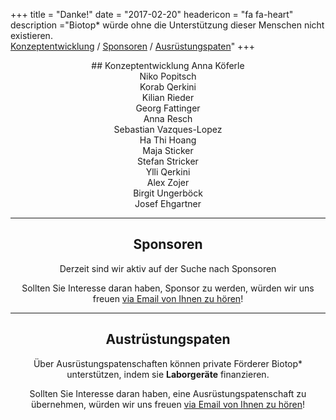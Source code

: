 +++
title = "Danke!"
date = "2017-02-20"
headericon = "fa fa-heart"
description ="Biotop* würde ohne die Unterstützung dieser Menschen nicht existieren.<br>[Konzeptentwicklung](#konzeptentwicklung) / [Sponsoren](#sponsoren) / [Ausrüstungspaten](#ausrüstungspaten)"
+++
<center class="uppercase">
## Konzeptentwicklung
Anna Köferle <br>
Niko Popitsch <br>
Korab Qerkini <br>
Kilian Rieder <br>
Georg Fattinger <br>
Anna Resch <br>
Sebastian Vazques-Lopez <br>
Ha Thi Hoang <br>
Maja Sticker <br>
Stefan Stricker <br>
Ylli Qerkini <br>
Alex Zojer <br>
Birgit Ungerböck <br>
Josef Ehgartner

---------------------------

## Sponsoren

Derzeit sind wir aktiv auf der Suche nach Sponsoren

Sollten Sie Interesse daran haben, Sponsor zu werden, würden wir uns freuen [via Email von Ihnen zu hören](mailto:info@biotop.co)!

---------------------------
## Austrüstungspaten

Über Ausrüstungspatenschaften können private Förderer Biotop* unterstützen, indem sie **Laborgeräte** finanzieren.

Sollten Sie Interesse daran haben, eine Ausrüstungspatenschaft zu übernehmen, würden wir uns freuen [via Email von Ihnen zu hören](mailto:info@biotop.co)!

</center>
